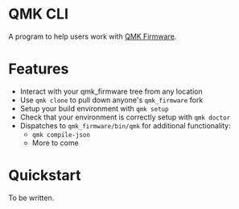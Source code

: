 # QMK CLI

A program to help users work with [QMK Firmware](https://qmk.fm/).

# Features

* Interact with your qmk_firmware tree from any location
* Use `qmk clone` to pull down anyone's `qmk_firmware` fork
* Setup your build environment with `qmk setup`
* Check that your environment is correctly setup with `qmk doctor`
* Dispatches to `qmk_firmware/bin/qmk` for additional functionality:
    * `qmk compile-json`
    * More to come

# Quickstart

To be written.
